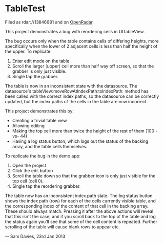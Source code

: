 # TableTest

Filed as rdar://13846681 and on [OpenRadar](http://openradar.appspot.com/13846681).

This project demonstrates a bug with reordering cells in UITableView.

The bug occurs only when the table contains cells of differing heights, more
specifically when the lower of 2 adjacent cells is less than half the height
of the upper. To replicate:

1) Enter edit mode on the table
2) Scroll the larger (upper) cell more than half way off screen, so that the
   grabber is only just visible.
3) Single tap the grabber.

The table is now in an inconsistent state with the datasource. The datasource's
tableView:moveRowAtIndexPath:toIndexPath: method has been called with the correct
index paths, so the datasource can be correctly updated, but the index paths of
the cells in the table are now incorrect.

This project demonstrates this by:
- Creating a trivial table view
- Allowing editing
- Making the top cell more than twice the height of the rest of them (100 -vs- 44)
- Having a log status button, which logs out the status of the backing array, and
  the table cells themselves.

To replicate the bug in the demo app:
1. Open the project
2. Click the edit button
3. Scroll the table down so that the grabber icon is only just visible for the
   top cell (cell 0).
4. Single tap the reordering grabber.
 
The table now has an inconsistent index path state. The log status button shows
the index path (row) for each of the cells currently visible table, and the
corresponding index of the content of that cell in the backing array. These
should always match. Pressing it after the above actions will reveal that this
isn't the case, and if you scroll back to the top of the table and log the status
again you'll see that some of the cell content is repeated. Further scrolling
of the table will cause blank rows to appear etc.


--
Sam Davies, 23rd Jan 2013
